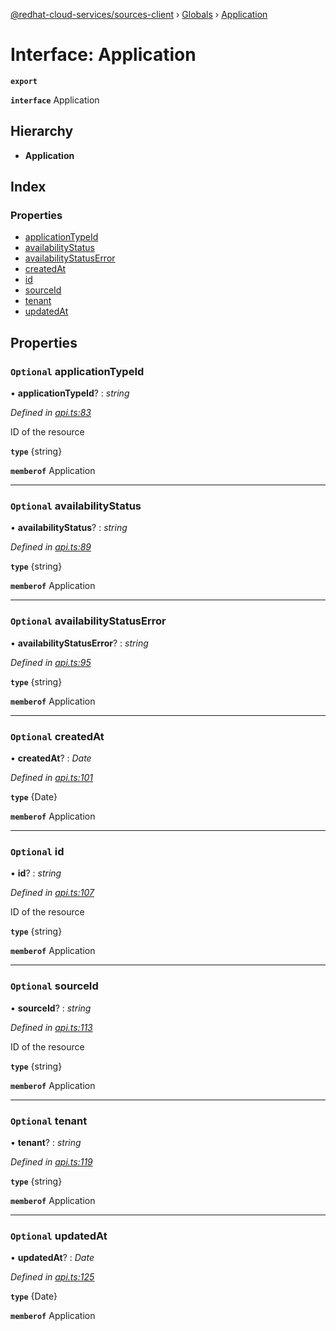 [@redhat-cloud-services/sources-client](../README.md) › [Globals](../globals.md) › [Application](application.md)

# Interface: Application

**`export`** 

**`interface`** Application

## Hierarchy

* **Application**

## Index

### Properties

* [applicationTypeId](application.md#optional-applicationtypeid)
* [availabilityStatus](application.md#optional-availabilitystatus)
* [availabilityStatusError](application.md#optional-availabilitystatuserror)
* [createdAt](application.md#optional-createdat)
* [id](application.md#optional-id)
* [sourceId](application.md#optional-sourceid)
* [tenant](application.md#optional-tenant)
* [updatedAt](application.md#optional-updatedat)

## Properties

### `Optional` applicationTypeId

• **applicationTypeId**? : *string*

*Defined in [api.ts:83](https://github.com/RedHatInsights/javascript-clients/blob/master/packages/sources/api.ts#L83)*

ID of the resource

**`type`** {string}

**`memberof`** Application

___

### `Optional` availabilityStatus

• **availabilityStatus**? : *string*

*Defined in [api.ts:89](https://github.com/RedHatInsights/javascript-clients/blob/master/packages/sources/api.ts#L89)*

**`type`** {string}

**`memberof`** Application

___

### `Optional` availabilityStatusError

• **availabilityStatusError**? : *string*

*Defined in [api.ts:95](https://github.com/RedHatInsights/javascript-clients/blob/master/packages/sources/api.ts#L95)*

**`type`** {string}

**`memberof`** Application

___

### `Optional` createdAt

• **createdAt**? : *Date*

*Defined in [api.ts:101](https://github.com/RedHatInsights/javascript-clients/blob/master/packages/sources/api.ts#L101)*

**`type`** {Date}

**`memberof`** Application

___

### `Optional` id

• **id**? : *string*

*Defined in [api.ts:107](https://github.com/RedHatInsights/javascript-clients/blob/master/packages/sources/api.ts#L107)*

ID of the resource

**`type`** {string}

**`memberof`** Application

___

### `Optional` sourceId

• **sourceId**? : *string*

*Defined in [api.ts:113](https://github.com/RedHatInsights/javascript-clients/blob/master/packages/sources/api.ts#L113)*

ID of the resource

**`type`** {string}

**`memberof`** Application

___

### `Optional` tenant

• **tenant**? : *string*

*Defined in [api.ts:119](https://github.com/RedHatInsights/javascript-clients/blob/master/packages/sources/api.ts#L119)*

**`type`** {string}

**`memberof`** Application

___

### `Optional` updatedAt

• **updatedAt**? : *Date*

*Defined in [api.ts:125](https://github.com/RedHatInsights/javascript-clients/blob/master/packages/sources/api.ts#L125)*

**`type`** {Date}

**`memberof`** Application
